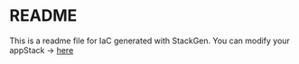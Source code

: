 # README
This is a readme file for IaC generated with StackGen.
You can modify your appStack -> [here](http://main.dev.stackgen.com/appstacks/0d9c08da-2d52-44ec-a519-ab7e7ce6323f)
